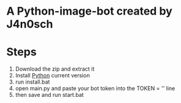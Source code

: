 # A Python-image-bot created by J4n0sch
# Steps
1. Download the zip and extract it
2. Install [Python](https://python.org/downloads) current version
3. run install.bat
4. open main.py and paste your bot token into the TOKEN = '' line
5. then save and run start.bat
